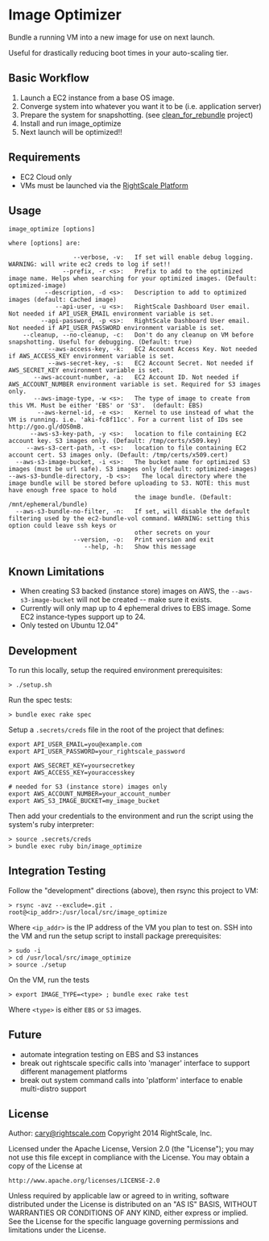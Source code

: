 Image Optimizer
===============

Bundle a running VM into a new image for use on next launch.

Useful for drastically reducing boot times in your auto-scaling tier.

Basic Workflow
--------------
1. Launch a EC2 instance from a base OS image.
2. Converge system into whatever you want it to be (i.e. application server)
3. Prepare the system for snapshotting. (see [clean_for_rebundle](https://github.com/caryp/clean_for_rebundle) project)
3. Install and run image_optimize
4. Next launch will be optimized!!

Requirements
------------
 * EC2 Cloud only
 * VMs must be launched via the [RightScale Platform](www.rightscale.com)

Usage
-----

    image_optimize [options]

    where [options] are:

                      --verbose, -v:   If set will enable debug logging.  WARNING: will write ec2 creds to log if set!!
                   --prefix, -r <s>:   Prefix to add to the optimized image name. Helps when searching for your optimized images. (Default: optimized-image)
              --description, -d <s>:   Description to add to optimized images (default: Cached image)
                 --api-user, -u <s>:   RightScale Dashboard User email. Not needed if API_USER_EMAIL environment variable is set.
             --api-password, -p <s>:   RightScale Dashboard User email. Not needed if API_USER_PASSWORD environment variable is set.
        --cleanup, --no-cleanup, -c:   Don't do any cleanup on VM before snapshotting. Useful for debugging. (Default: true)
               --aws-access-key, -k:   EC2 Account Access Key. Not needed if AWS_ACCESS_KEY environment variable is set.
               --aws-secret-key, -s:   EC2 Account Secret. Not needed if AWS_SECRET_KEY environment variable is set.
           --aws-account-number, -a:   EC2 Account ID. Not needed if AWS_ACCOUNT_NUMBER environment variable is set. Required for S3 images only.
           --aws-image-type, -w <s>:   The type of image to create from this VM. Must be either 'EBS' or 'S3'.  (default: EBS)
            --aws-kernel-id, -e <s>:   Kernel to use instead of what the VM is running. i.e. 'aki-fc8f11cc'. For a current list of IDs see http://goo.gl/dOS0mB.
          --aws-s3-key-path, -y <s>:   location to file containing EC2 account key. S3 images only. (Default: /tmp/certs/x509.key)
         --aws-s3-cert-path, -t <s>:   location to file containing EC2 account cert. S3 images only. (Default: /tmp/certs/x509.cert)
      --aws-s3-image-bucket, -i <s>:   The bucket name for optimized S3 images (must be url safe). S3 images only (default: optimized-images)
    --aws-s3-bundle-directory, -b <s>:   The local directory where the image bundle will be stored before uploading to S3. NOTE: this must have enough free space to hold
                                       the image bundle. (Default: /mnt/ephemeral/bundle)
      --aws-s3-bundle-no-filter, -n:   If set, will disable the default filtering used by the ec2-bundle-vol command. WARNING: setting this option could leave ssh keys or
                                       other secrets on your
                      --version, -o:   Print version and exit
                         --help, -h:   Show this message


Known Limitations
------------------
 * When creating S3 backed (instance store) images on AWS, the `--aws-s3-image-bucket` will not be created -- make sure it exists.
 * Currently will only map up to 4 ephemeral drives to EBS image. Some EC2 instance-types support up to 24.
 * Only tested on Ubuntu 12.04"


Development
-----------
To run this locally, setup the required environment prerequisites:

    > ./setup.sh

Run the spec tests:

    > bundle exec rake spec

Setup a `.secrets/creds` file in the root of the project that defines:

  	export API_USER_EMAIL=you@example.com
  	export API_USER_PASSWORD=your_rightscale_password

  	export AWS_SECRET_KEY=yoursecretkey
  	export AWS_ACCESS_KEY=youraccesskey

  	# needed for S3 (instance store) images only
  	export AWS_ACCOUNT_NUMBER=your_account_number
  	export AWS_S3_IMAGE_BUCKET=my_image_bucket

Then add your credentials to the environment and run the script using the system's ruby interpreter:

    > source .secrets/creds
    > bundle exec ruby bin/image_optimize


Integration Testing
-------------------
Follow the "development" directions (above), then rsync this project to VM:

    > rsync -avz --exclude=.git . root@<ip_addr>:/usr/local/src/image_optimize

Where `<ip_addr>` is the IP address of the VM you plan to test on.
SSH into the VM and run the setup script to install package prerequisites:

    > sudo -i
    > cd /usr/local/src/image_optimize
    > source ./setup

On the VM, run the tests

    > export IMAGE_TYPE=<type> ; bundle exec rake test

Where `<type>` is either `EBS` or `S3` images.


Future
------
 * automate integration testing on EBS and S3 instances
 * break out rightscale specific calls into 'manager' interface to support different management platforms
 * break out system command calls into 'platform' interface to enable multi-distro support


License
-------
Author: cary@rightscale.com
Copyright 2014 RightScale, Inc.

Licensed under the Apache License, Version 2.0 (the "License");
you may not use this file except in compliance with the License.
You may obtain a copy of the License at

    http://www.apache.org/licenses/LICENSE-2.0

Unless required by applicable law or agreed to in writing, software
distributed under the License is distributed on an "AS IS" BASIS,
WITHOUT WARRANTIES OR CONDITIONS OF ANY KIND, either express or implied.
See the License for the specific language governing permissions and
limitations under the License.

